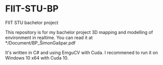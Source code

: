 # FIIT-STU-BP
FIIT STU bachelor project

This repository is for my bachelor project 3D mapping and modelling of environment in realtime. You can read it at */Document/BP_ŠimonGašpar.pdf

It's written in C# and using EmguCV with Cuda. I recommened to run it on Windows 10 x64 with Cuda 10.
